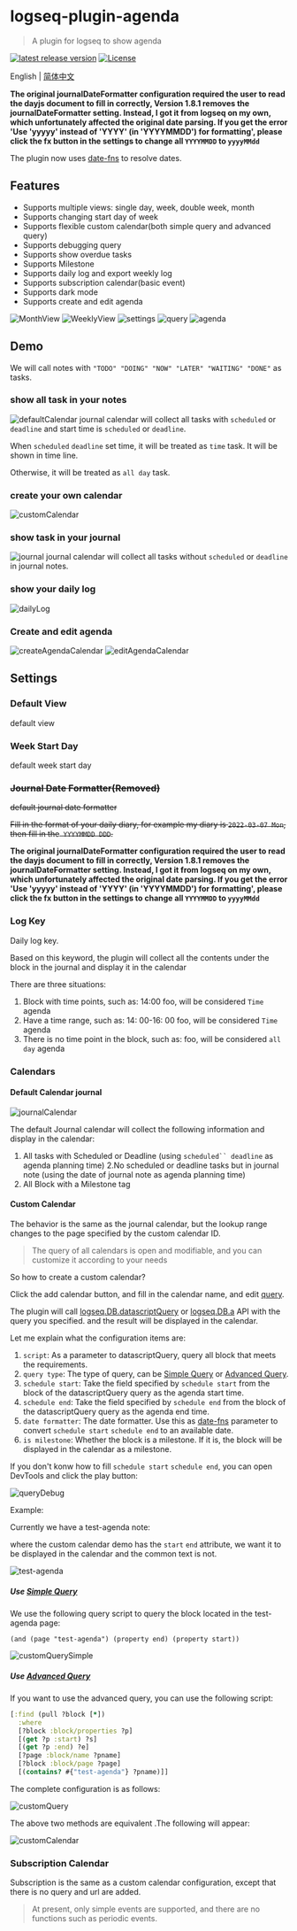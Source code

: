 # logseq-plugin-agenda
> A plugin for logseq to show agenda

[![latest release version](https://img.shields.io/github/v/release/haydenull/logseq-plugin-agenda)](https://github.com/haydenull/logseq-plugin-agenda/releases)
[![License](https://img.shields.io/github/license/haydenull/logseq-plugin-agenda?color=blue)](https://github.com/haydenull/logseq-plugin-agenda/blob/main/LICENSE)

English | [简体中文](./README-zh_CN.md)

**The original journalDateFormatter configuration required the user to read the dayjs document to fill in correctly, Version 1.8.1 removes the journalDateFormatter setting. Instead, I got it from logseq on my own, which unfortunately affected the original date parsing. If you get the error 'Use 'yyyyy' instead of 'YYYY' (in 'YYYYMMDD') for formatting', please click the fx button in the settings to change all `YYYYMMDD` to `yyyyMMdd`**

The plugin now uses [date-fns](https://date-fns.org/v2.28.0/docs/parse) to resolve dates.

## Features
- Supports multiple views: single day, week, double week, month
- Supports changing start day of week
- Supports flexible custom calendar(both simple query and advanced query)
- Supports debugging query
- Supports show overdue tasks
- Supports Milestone
- Supports daily log and export weekly log
- Supports subscription calendar(basic event)
- Supports dark mode
- Supports create and edit agenda

![MonthView](./screenshots/monthView.png)
![WeeklyView](./screenshots/weeklyView.png)
![settings](./screenshots/settings.png)
![query](./screenshots/query.png)
![agenda](./screenshots/modifyAgenda.png)

## Demo
We will call notes with `"TODO" "DOING" "NOW" "LATER" "WAITING" "DONE"` as tasks.
### show all task in your notes
![defaultCalendar](./screenshots/defaultCalendar.gif)
journal calendar will collect all tasks with `scheduled` or `deadline` and start time is `scheduled` or `deadline`.

When `scheduled` `deadline` set time, it will be treated as `time` task. It will be shown in time line.

Otherwise, it will be treated as `all day` task.

### create your own calendar
![customCalendar](./screenshots/customCalendar.gif)

### show task in your journal
![journal](./screenshots/journal.gif)
journal calendar will collect all tasks without `scheduled` or `deadline` in journal notes.

### show your daily log
![dailyLog](./screenshots/dailyLog.gif)

### Create and edit agenda
![createAgendaCalendar](./screenshots/createAgendaCalendar.gif)
![editAgendaCalendar](./screenshots/editAgendaCalendar.gif)

## Settings

### Default View
default view

### Week Start Day
default week start day

### ~~Journal Date Formatter(Removed)~~
~~default journal date formatter~~

~~Fill in the format of your daily diary, for example my diary is `2022-03-07 Mon`, then fill in the` YYYYMMDD DDD`.~~

**The original journalDateFormatter configuration required the user to read the dayjs document to fill in correctly, Version 1.8.1 removes the journalDateFormatter setting. Instead, I got it from logseq on my own, which unfortunately affected the original date parsing. If you get the error 'Use 'yyyyy' instead of 'YYYY' (in 'YYYYMMDD') for formatting', please click the fx button in the settings to change all `YYYYMMDD` to `yyyyMMdd`**


### Log Key
Daily log key.

Based on this keyword, the plugin will collect all the contents under the block in the journal and display it in the calendar

There are three situations:
1. Block with time points, such as: 14:00 foo, will be considered `Time` agenda
3. Have a time range, such as: 14: 00-16: 00 foo, will be considered `Time` agenda
2. There is no time point in the block, such as: foo, will be considered `all day` agenda

### Calendars

#### Default Calendar journal
![journalCalendar](./screenshots/JournalCalendar.png)

The default Journal calendar will collect the following information and display in the calendar:
1. All tasks with Scheduled or Deadline (using `scheduled`` deadline` as agenda planning time)
2.No scheduled or deadline tasks but in journal note
 (using the date of journal note as agenda planning time)
3. All Block with a Milestone tag

#### Custom Calendar
The behavior is the same as the journal calendar, but the lookup range changes to the page specified by the custom calendar ID.

> The query of all calendars is open and modifiable, and you can customize it according to your needs

So how to create a custom calendar?

Click the add calendar button, and fill in the calendar name, and edit [query](https://logseq.github.io/#/page/Queries).

The plugin will call [logseq.DB.datascriptQuery](https://logseq.github.io/plugins/interfaces/IDBProxy.html#datascriptQuery) or [logseq.DB.a](https://logseq.github.io/plugins/interfaces/IDBProxy.html#q) API with the query you specified. and the result will be displayed in the calendar.

Let me explain what the configuration items are:
1. `script`: As a parameter to datascriptQuery, query all block that meets the requirements.
2. `query type`: The type of query, can be [Simple Query](https://logseq.github.io/#/page/Queries) or [Advanced Query](https://logseq.github.io/#/page/AdvancedQueries).
2. `schedule start`: Take the field specified by `schedule start` from the block of the datascriptQuery query as the agenda start time.
3. `schedule end`: Take the field specified by `schedule end` from the block of the datascriptQuery query as the agenda end time.
4. `date formatter`: The date formatter. Use this as [date-fns](https://date-fns.org/v2.28.0/docs/parse) parameter to  convert `schedule start` `schedule end` to an available date.
5. `is milestone`: Whether the block is a milestone. If it is, the block will be displayed in the calendar as a milestone.

If you don't konw how to fill `schedule start` `schedule end`, you can open DevTools and click the play button:

![queryDebug](./screenshots/queryDebug.png)

Example:

Currently we have a test-agenda note:

where the custom calendar demo has the `start` `end` attribute, we want it to be displayed in the calendar and the common text is not.

![test-agenda](./screenshots/test-agenda.png)

##### Use [Simple Query](https://logseq.github.io/#/page/Queries)

We use the following query script to query the block located in the test-agenda page:

`(and (page "test-agenda") (property end) (property start))`

![customQuerySimple](./screenshots/customQuerySimple.png)

##### Use [Advanced Query](https://logseq.github.io/#/page/advanced%20queries)

If you want to use the advanced query, you can use the following script:

```clojure
[:find (pull ?block [*])
  :where
  [?block :block/properties ?p]
  [(get ?p :start) ?s]
  [(get ?p :end) ?e]
  [?page :block/name ?pname]
  [?block :block/page ?page]
  [(contains? #{"test-agenda"} ?pname)]]
```

The complete configuration is as follows:

![customQuery](./screenshots/customQuery.png)

The above two methods are equivalent .The following will appear:

![customCalendar](./screenshots/customQueryCalendar.png)

### Subscription Calendar

Subscription is the same as a custom calendar configuration, except that there is no query and url are added.

> At present, only simple events are supported, and there are no functions such as periodic events.
